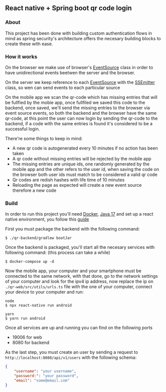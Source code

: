 ## React native + Spring boot qr code login

### About

This project has been done with building custom authentication flows in mind as spring security's architecture offers the necesary building blocks to create these with ease.

### How it works

On the browser we make use of browser's [EventSource](https://developer.mozilla.org/es/docs/Web/API/EventSource) class in order to have unidirectional events beetwen the server and the browser.

On the server we keep reference to each [EventSource](https://developer.mozilla.org/es/docs/Web/API/EventSource) with the [SSEmitter](https://docs.spring.io/spring-framework/docs/current/javadoc-api/org/springframework/web/servlet/mvc/method/annotation/SseEmitter.html) class, so wen can send events to each particular source

On the mobile app we scan the qr-code which has missing entries that will be fullfied by the mobie app, once fullfiled we saved this code to the backend, once saved, we'll send the missing entries to the browser via event source events, so both the backend and the browser have the same qr-code, at this point the user can now login by sending the qr-code to the backend, if a code with the same entries is found it's considered to be a successful login.

There're some things to keep in mind:

- A new qr code is autogenerated every 10 minutes if no action has been taken
- A qr code without missing entries will be rejected by the mobile app
- The missing entries are unique ids, one randomly generated by the mobile app and the other refers to the user id, when saving the code on the browser both user ids must match to be considered a valid qr code
- Qr codes are redish hashes with life time of 10 minutes
- Reloading the page as expected will create a new event source therefore a new code

### Build

In order to run this project you'll need [Docker](https://www.docker.com/), [Java 17](https://docs.aws.amazon.com/corretto/latest/corretto-17-ug/downloads-list.html) and set up a react native environment, you follow this [guide](https://reactnative.dev/docs/environment-setup)

First you must package the backend with the following command:

```
$ ./qr-backend/gradlew bootJar
```

Once the backend is packaged, you'll start all the necesary services with following command: (this process can take a while)

```
$ docker-compose up -d
```

Now the mobile app, your computer and your smartphone must be connected to the same network, with that done, go to the network settings of your computer and look for the ipv4 ip address, now replace the ip on `./qr-web/src/utils/urls.ts` file with the one of your computer, connect your device to your computer and run:

```
node
$ npx react-native run android

yarn
$ yarn run android
```

Once all services are up and running you can find on the following ports
- 19006 for web
- 8080 for backend

As the last step, you must create an user by sending a request to `http://localhost:8080/api/v1/users` with the following schema:
```json
{
    "username": "your username",
    "password:": "your password",
    "email": "some@email.com"
}
```
